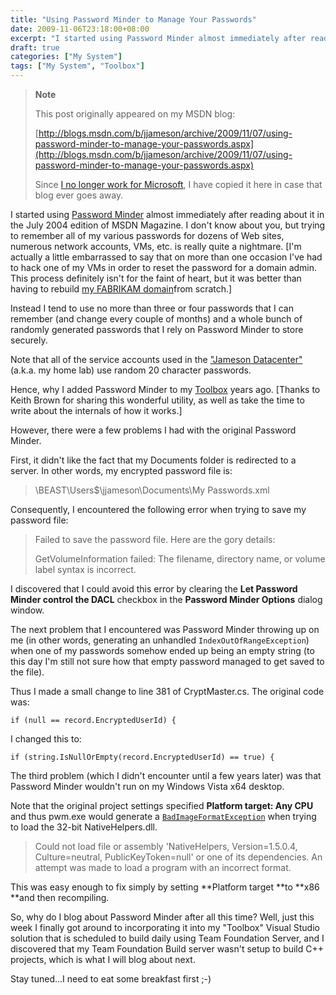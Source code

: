 ```yaml
---
title: "Using Password Minder to Manage Your Passwords"
date: 2009-11-06T23:18:00+08:00
excerpt: "I started using Password Minder almost immediately after reading about it in the July 2004 edition of MSDN Magazine. I don't know about you, but trying to remember all of my various passwords for dozens of Web sites, numerous network accounts, VMs, etc..."
draft: true
categories: ["My System"]
tags: ["My System", "Toolbox"]
---
```


> **Note**
> 
> This post originally appeared on my MSDN blog:
> 
> 
> [http://blogs.msdn.com/b/jjameson/archive/2009/11/07/using-password-minder-to-manage-your-passwords.aspx](http://blogs.msdn.com/b/jjameson/archive/2009/11/07/using-password-minder-to-manage-your-passwords.aspx)
> 
> Since [I no longer work for Microsoft](/blog/jjameson/2011/09/02/last-day-with-microsoft), I have copied it here in case that blog ever goes away.


I started using [Password Minder](http://msdn.microsoft.com/en-us/magazine/cc163958.aspx) almost immediately after reading about it in the July 2004 edition of MSDN Magazine. I don't know about you, but trying to remember all of my various passwords for dozens of Web sites, numerous network accounts, VMs, etc. is really quite a nightmare. [I'm actually a little embarrassed to say that on more than one occasion I've had to hack one of my VMs in order to reset the password for a domain admin. This process definitely isn't for the faint of heart, but it was better than having to rebuild [my FABRIKAM domain](/blog/jjameson/2009/09/14/the-jameson-datacenter)from scratch.]

Instead I tend to use no more than three or four passwords that I can remember (and change every couple of months) and a whole bunch of randomly generated passwords that I rely on Password Minder to store securely.

Note that all of the service accounts used in the ["Jameson Datacenter"](/blog/jjameson/2009/09/14/the-jameson-datacenter) (a.k.a. my home lab) use random 20 character passwords.

Hence, why I added Password Minder to my [Toolbox](/blog/jjameson/2007/03/22/backedup-and-notbackedup) years ago. [Thanks to Keith Brown for sharing this wonderful utility, as well as take the time to write about the internals of how it works.]

However, there were a few problems I had with the original Password Minder.

First, it didn't like the fact that my Documents folder is redirected to a server. In other words, my encrypted password file is:


> \\BEAST\Users$\jjameson\Documents\My Passwords.xml


Consequently, I encountered the following error when trying to save my password file:


> Failed to save the password file. Here are the gory details: 
> 
> GetVolumeInformation failed:
> The filename, directory name, or volume label syntax is incorrect.


I discovered that I could avoid this error by clearing the **Let Password Minder control the DACL** checkbox in the **Password Minder Options** dialog window.

The next problem that I encountered was Password Minder throwing up on me (in other words, generating an unhandled `IndexOutOfRangeException`) when one of my passwords somehow ended up being an empty string (to this day I'm still not sure how that empty password managed to get saved to the file).

Thus I made a small change to line 381 of CryptMaster.cs. The original code was:


```
if (null == record.EncryptedUserId) {
```


I changed this to:


```
if (string.IsNullOrEmpty(record.EncryptedUserId) == true) {
```


The third problem (which I didn't encounter until a few years later) was that Password Minder wouldn't run on my Windows Vista x64 desktop.

Note that the original project settings specified **Platform target: Any CPU** and thus pwm.exe would generate a [`BadImageFormatException`](http://msdn.microsoft.com/en-us/library/system.badimageformatexception.aspx) when trying to load the 32-bit NativeHelpers.dll.


> Could not load file or assembly 'NativeHelpers, Version=1.5.0.4, Culture=neutral, PublicKeyToken=null' or one of its dependencies. An attempt was made to load a program with an incorrect format.


This was easy enough to fix simply by setting **Platform target **to **x86 **and then recompiling.

So, why do I blog about Password Minder after all this time? Well, just this week I finally got around to incorporating it into my "Toolbox" Visual Studio solution that is scheduled to build daily using Team Foundation Server, and I discovered that my Team Foundation Build server wasn't setup to build C++ projects, which is what I will blog about next.

Stay tuned...I need to eat some breakfast first ;-)

